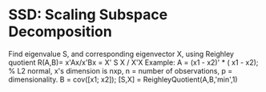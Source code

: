 # SSD: Scaling Subspace Decomposition

Find eigenvalue S, and corresponding eigenvector X, using Reighley quotient R(A,B)= x'Ax/x'Bx = X' S X / X'X 
Example: 
A = (x1 - x2)' * ( x1 - x2); % L2 normal, x's dimension is nxp, n = number of observations, p = dimensionality. 
B = cov([x1; x2]); 
[S,X] = ReighleyQuotient(A,B,'min',1)
